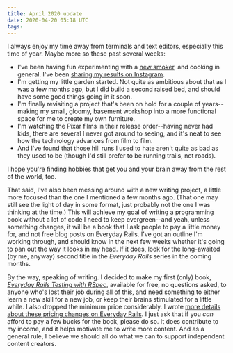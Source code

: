 ```yaml
---
title: April 2020 update
date: 2020-04-20 05:18 UTC
tags:
---
```


I always enjoy my time away from terminals and text editors, especially this time of year. Maybe more so these past several weeks:

- I've been having fun experimenting with a [new smoker](https://amzn.to/2VFbR9H), and cooking in general. I've been [sharing my results on Instagram](https://instagram.com/ruralocity).
- I'm getting my little garden started. Not quite as ambitious about that as I was a few months ago, but I did build a second raised bed, and should have some good things going in it soon.
- I'm finally revisiting a project that's been on hold for a couple of years--making my small, gloomy, basement workshop into a more functional space for me to create my own furniture.
- I'm watching the Pixar films in their release order--having never had kids, there are several I never got around to seeing, and it's neat to see how the technology advances from film to film.
- And I've found that those hill runs I used to hate aren't quite as bad as they used to be (though I'd still prefer to be running trails, not roads).

I hope you're finding hobbies that get you and your brain away from the rest of the world, too.

That said, I've also been messing around with a new writing project, a little more focused than the one I mentioned a few months ago. (That one may still see the light of day in some format, just probably not the one I was thinking at the time.) This will achieve my goal of writing a programming book without a lot of code I need to keep evergreen--and yeah, unless something changes, it will be a book that I ask people to pay a little money for, and not free blog posts on Everyday Rails. I've got an outline I'm working through, and should know in the next few weeks whether it's going to pan out the way it looks in my head. If it does, look for the long-awaited (by me, anyway) second title in the _Everyday Rails_ series in the coming months.

By the way, speaking of writing. I decided to make my first (only) book, _[Everyday Rails Testing with RSpec](https://leanpub.com/everydayrailsrspec)_, available for free, no questions asked, to anyone who's lost their job during all of this, and need something to either learn a new skill for a new job, or keep their brains stimulated for a little while. I also dropped the minimum price considerably. I wrote [more details about these pricing changes on Everyday Rails](https://everydayrails.com/2020/04/15/rspec-book-price-changes.html). I just ask that if you _can_ afford to pay a few bucks for the book, please do so. It does contribute to my income, and it helps motivate me to write more content. And as a general rule, I believe we should all do what we can to support independent content creators.
